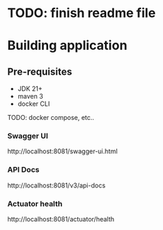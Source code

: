 # TODO: finish readme file

# Building application
## Pre-requisites
- JDK 21+
- maven 3
- docker CLI

TODO: docker compose, etc..

### Swagger UI

http://localhost:8081/swagger-ui.html

### API Docs

http://localhost:8081/v3/api-docs

### Actuator health

http://localhost:8081/actuator/health



